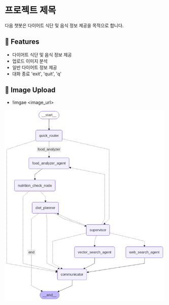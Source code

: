# 프로젝트 제목

다음 챗봇은 다이어트 식단 및 음식 정보 제공을 목적으로 합니다.

## 📌 Features
- 다이어트 식단 및 음식 정보 제공
- 업로드 이미지 분석
- 일반 다이어트 정보 제공
- 대화 종료 'exit', 'quit', 'q'

## 📌 Image Upload
- !imgae <image_url>

<img src="food_trainer.png" width="600" alt="스크린샷">
